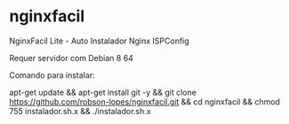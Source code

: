 # nginxfacil
NginxFacil Lite - Auto Instalador Nginx ISPConfig

Requer servidor com Debian 8 64

Comando para instalar:

apt-get update && apt-get install git -y && git clone https://github.com/robson-lopes/nginxfacil.git && cd nginxfacil && chmod 755 instalador.sh.x && ./instalador.sh.x
